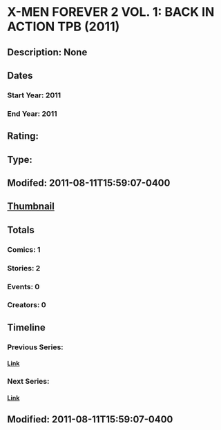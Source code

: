# X-MEN FOREVER 2 VOL. 1: BACK IN ACTION TPB (2011)
## Description: None
## Dates
### Start Year: 2011
### End Year: 2011
## Rating: 
## Type: 
## Modifed: 2011-08-11T15:59:07-0400
## [Thumbnail](http://i.annihil.us/u/prod/marvel/i/mg/9/50/4cb61179a6bf4.jpg)
## Totals
### Comics: 1
### Stories: 2
### Events: 0
### Creators: 0
## Timeline
### Previous Series: 
#### [Link]()
### Next Series: 
#### [Link]()
## Modified: 2011-08-11T15:59:07-0400